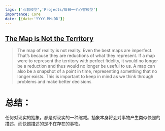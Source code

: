 ```yaml
---
tags: ['心智模型','Projects/每日一个心智模型']
importance: Core
date: {{date:'YYYY-MM-DD'}}
---
```


## **[The Map is Not the Territory](https://fs.blog/2015/11/map-and-territory/)**

>The map of reality is not reality. Even the best maps are imperfect. That’s because they are reductions of what they represent. If a map were to represent the territory with perfect fidelity, it would no longer be a reduction and thus would no longer be useful to us. A map can also be a snapshot of a point in time, representing something that no longer exists. This is important to keep in mind as we think through problems and make better decisions.


# 总结：
任何对现实的抽象，都是对现实的一种缩减。抽象本身将会对事物产生类似快照的描述，而快照描述的是不在存在的事物。